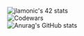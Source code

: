 ![jlamonic's 42 stats](https://badge42.vercel.app/api/v2/cl1penniy001109muf8ttfi4l/stats?cursusId=21&coalitionId=104)<br>
![Codewars](https://www.codewars.com/users/avoreshin/badges/large/?viewBox="0,0,495,40") <br>
![Anurag's GitHub stats](https://github-readme-stats.vercel.app/api?username=avoreshin&show_icons=true&theme=radical)<br>


